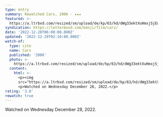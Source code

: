 ```yaml
---
type: entry
summary: Rewatched Cars, 2006 - ★★★
featured: >-
  https://a.ltrbxd.com/resized/sm/upload/de/kp/63/hd/dWg33ektXuHmxjSjEulwDPTWbC2-0-600-0-900-crop.jpg?v=df40f228cb
syndication: https://letterboxd.com/benji/film/cars/
date: '2022-12-28T06:00:00.000Z'
updated: '2022-12-29T02:10:00.000Z'
watch-of:
  type: cite
  name: Cars
  published: '2006'
  photo: >-
    https://a.ltrbxd.com/resized/sm/upload/de/kp/63/hd/dWg33ektXuHmxjSjEulwDPTWbC2-0-600-0-900-crop.jpg?v=df40f228cb
  content:
    html: >-
      <p><img
      src="https://a.ltrbxd.com/resized/sm/upload/de/kp/63/hd/dWg33ektXuHmxjSjEulwDPTWbC2-0-600-0-900-crop.jpg?v=df40f228cb"/></p>
      <p>Watched on Wednesday December 28, 2022.</p>
rating: '3.0'
rewatch: true
---
```

Watched on Wednesday December 28, 2022.
